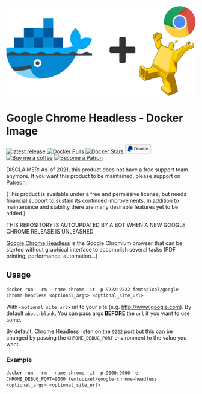 ![logo](logo.png)

Google Chrome Headless - Docker Image
================================

[![latest release](https://img.shields.io/github/release/femtopixel/docker-google-chrome-headless.svg "latest release")](http://github.com/femtopixel/docker-google-chrome-headless/releases)
[![Docker Pulls](https://img.shields.io/docker/pulls/femtopixel/google-chrome-headless.svg)](https://hub.docker.com/r/femtopixel/google-chrome-headless/)
[![Docker Stars](https://img.shields.io/docker/stars/femtopixel/google-chrome-headless.svg)](https://hub.docker.com/r/femtopixel/google-chrome-headless/)
[![PayPal donation](https://github.com/jaymoulin/jaymoulin.github.io/raw/master/ppl.png "PayPal donation")](https://www.paypal.me/jaymoulin)
[![Buy me a coffee](https://www.buymeacoffee.com/assets/img/custom_images/orange_img.png "Buy me a coffee")](https://www.buymeacoffee.com/3Yu8ajd7W)
[![Become a Patron](https://badgen.net/badge/become/a%20patron/F96854 "Become a Patron")](https://patreon.com/jaymoulin)

DISCLAIMER: As-of 2021, this product does not have a free support team anymore. If you want this product to be maintained, please support on Patreon.

(This product is available under a free and permissive license, but needs financial support to sustain its continued improvements. In addition to maintenance and stability there are many desirable features yet to be added.)

THIS REPOSITORY IS AUTOUPDATED BY A BOT WHEN A NEW GOOGLE CHROME RELEASE IS UNLEASHED

[Google Chrome Headless](https://developers.google.com/web/updates/2017/04/headless-chrome) is the Google Chromium browser that can be started without graphical interface to accomplish several tasks (PDF printing, performance, automation...)

Usage
-----

```
docker run --rm --name chrome -it -p 9222:9222 femtopixel/google-chrome-headless <optional_args> <optional_site_url> 
```

With `<optional_site_url>` url to your site (e.g. http://www.google.com). By default `about:blank`. You can pass args **BEFORE** the `url` if you want to use some.

By default, Chrome Headless listen on the `9222` port but this can be changed by passing the `CHROME_DEBUG_PORT` environment to the value you want.

### Example

```
docker run --rm --name chrome -it -p 9000:9000 -e CHROME_DEBUG_PORT=9000 femtopixel/google-chrome-headless <optional_args> <optional_site_url> 
``` 
